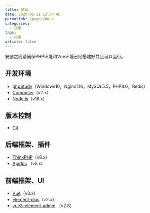```yaml
---
title: 基础
date: 2020-05-11 13:54:40
permalink: /pages/base
categories: 
  - 指南
tags: 
  - 指南
article: false
---
```


安装之前请确保PHP环境和Vue环境已经搭建好并且可以运行。

## 开发环境

- [phpStudy](https://www.xp.cn/)（Windows10，Nginx1.16，MySQL5.5，PHP8.0，Redis）
- [Composer](https://www.phpcomposer.com/)（v2.x）
- [Node.js](https://nodejs.org/zh-cn/)（v18.x）

## 版本控制

- [Git](https://git-scm.com/)

## 后端框架、插件

- [ThinkPHP](https://doc.thinkphp.cn/v8_0/preface.html)（v8.x）
- [Apidoc](https://docs.apidoc.icu/) （v5.x）

## 前端框架、UI

- [Vue](https://cn.vuejs.org/guide/introduction.html)（v3.x）
- [Element-plus](https://element-plus.gitee.io/zh-CN/guide/design.html)（v2.x）
- [vue3-element-admin](https://gitee.com/youlaiorg/vue3-element-admin) （v2.8）
